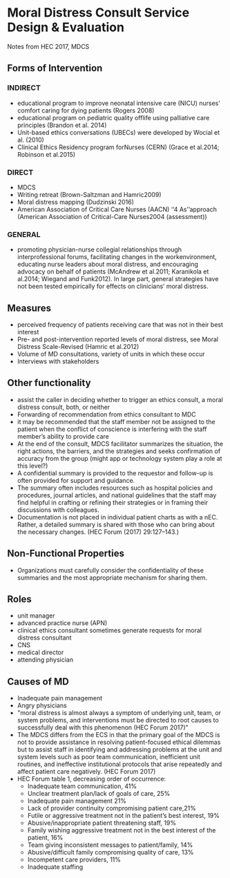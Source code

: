 # Moral Distress Consult Service Design & Evaluation

Notes from HEC 2017, MDCS

## Forms of Intervention

### INDIRECT

* educational  program  to  improve  neonatal  intensive  care (NICU) nurses’ comfort caring for dying patients (Rogers 2008)
* educational program on pediatric quality offlife  using  palliative  care  principles (Brandon et al. 2014)
* Unit-based  ethics  conversations  (UBECs)  were  developed  by  Wocial et  al.  (2010)
* Clinical Ethics Residency program forNurses (CERN) (Grace et al.2014; Robinson et al.2015)

### DIRECT

* MDCS
* Writing retreat (Brown-Saltzman  and  Hamric2009)
* Moral distress mapping (Dudzinski 2016)
* American  Association  of  Critical  Care Nurses  (AACN)  ‘‘4  As’’approach  (American Association  of  Critical-Care  Nurses2004 (assessment))

### GENERAL

* promoting physician-nurse collegial relationships through interprofessional forums, facilitating  changes  in  the  workenvironment,   educating   nurse   leaders   about   moral   distress,   and   encouraging advocacy  on  behalf  of  patients  (McAndrew  et  al.2011;  Karanikola  et  al.2014; Wiegand  and  Funk2012). In  large  part,  general  strategies  have  not  been  tested empirically for effects on clinicians’ moral distress.

## Measures

* perceived frequency of patients receiving care that was not in their best interest
* Pre- and post-intervention reported levels of moral distress, see Moral Distress Scale-Revised (Hamric et al.2012)
* Volume of MD consultations, variety of units in which these occur
* Interviews with stakeholders


## Other functionality

* assist the caller in deciding whether to trigger an ethics consult, a moral distress consult, both, or neither
* Forwarding of recommendation from ethics consultant to MDC
* it may be recommended that the staff member not be assigned to the patient when the conflict of conscience is interfering with the staff member’s ability to provide care
* At the end of the consult, MDCS facilitator summarizes the situation, the right actions, the barriers, and the strategies and seeks confirmation of accuracy from the group (might app or technology system play a role at this level?)
* A confidential summary is provided to the requestor and follow-up is often provided for support and guidance.
* The  summary  often  includes  resources  such  as  hospital  policies  and procedures, journal articles, and national guidelines that the staff may find helpful in crafting or refining their strategies or in framing their discussions with colleagues.
* Documentation is not placed in individual patient charts as with a nEC.  Rather,  a  detailed  summary  is  shared  with  those  who  can  bring  about  the necessary  changes. (HEC Forum (2017) 29:127–143.)

## Non-Functional Properties

* Organizations  must  carefully  consider  the  confidentiality  of these summaries and the most appropriate mechanism for sharing them.
  
## Roles

* unit manager
* advanced practice nurse (APN)
* clinical ethics consultant sometimes generate requests for moral distress consultant
* CNS
* medical director
* attending physician

## Causes of MD

* Inadequate pain management
* Angry physicians
* "moral  distress  is  almost  always  a  symptom  of underlying  unit,  team,  or  system  problems,  and interventions  must  be  directed  to root causes to successfully deal with this phenomenon (HEC Forum 2017)"
* The MDCS differs from the  ECS  in  that  the  primary  goal  of  the  MDCS  is  not  to  provide  assistance  in resolving  patient-focused  ethical  dilemmas  but  to  assist  staff  in  identifying  and addressing  problems  at  the  unit  and  system  levels  such  as  poor  team  communication,  inefficient  unit  routines,  and  ineffective  institutional  protocols  that  arise repeatedly  and  affect  patient  care  negatively. (HEC Forum 2017)
* HEC Forum table 1, decreasing order of occurrence:
  * Inadequate team communication, 41%
  * Unclear treatment plan/lack of goals of care, 25%
  * Inadequate pain management 21%
  * Lack of provider continuity compromising patient care,21%
  * Futile or aggressive treatment not in the patient’s best interest, 19%
  * Abusive/inappropriate patient threatening staff, 19%
  * Family wishing aggressive treatment not in the best interest of the patient, 16%
  * Team giving inconsistent messages to patient/family, 14%
  * Abusive/difficult family compromising quality of care, 13%
  * Incompetent care providers, 11%
  * Inadequate staffing
